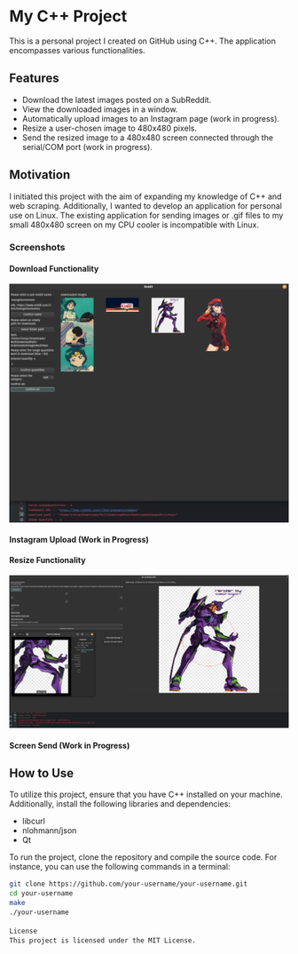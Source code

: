 # My C++ Project
This is a personal project I created on GitHub using C++. The application encompasses various functionalities.

## Features
- Download the latest images posted on a SubReddit.
- View the downloaded images in a window.
- Automatically upload images to an Instagram page (work in progress).
- Resize a user-chosen image to 480x480 pixels.
- Send the resized image to a 480x480 screen connected through the serial/COM port (work in progress).

## Motivation
I initiated this project with the aim of expanding my knowledge of C++ and web scraping. Additionally, I wanted to develop an application for personal use on Linux. The existing application for sending images or .gif files to my small 480x480 screen on my CPU cooler is incompatible with Linux.

### Screenshots
#### Download Functionality
![Download Functionality](screenshots/RedditDownloader.png)

#### Instagram Upload (Work in Progress)


#### Resize Functionality
![Resize Functionality](screenshots/ResizerScreenshot.png)

#### Screen Send (Work in Progress)


## How to Use
To utilize this project, ensure that you have C++ installed on your machine. Additionally, install the following libraries and dependencies:

- libcurl
- nlohmann/json
- Qt

To run the project, clone the repository and compile the source code. For instance, you can use the following commands in a terminal:

```bash
git clone https://github.com/your-username/your-username.git
cd your-username
make
./your-username

License
This project is licensed under the MIT License.

